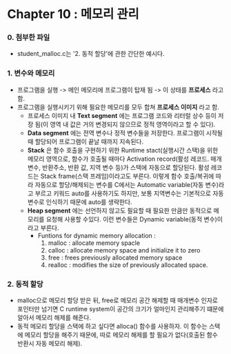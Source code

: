 # Chapter 10 : 메모리 관리

### 0. 첨부한 파일
+ student_malloc.c는 '2. 동적 할당'에 관한 간단한 예시다.

### 1. 변수와 메모리
+ 프로그램을 실행 -> 메인 메모리에 프로그램이 탑재 됨 -> 이 상태를 __프로세스__ 라고 함.
+ 프로그램을 실행시키기 위해 필요한 메모리를 모두 합쳐 __프로세스 이미지__ 라고 함.
  + 프로세스 이미지 내 __Text segment__ 에는 프로그램 코드와 리터럴 상수 등이 저장 됨(이 영역 내 값은 거의 변경되지 않으므로 정적 영역이라고 할 수 있다).
  + __Data segment__ 에는 전역 변수나 정적 변수들을 저장한다. 프로그램이 시작될 때 할당되어 프로그램이 끝날 때까지 지속된다.
  + __Stack__ 은 함수 호출을 구현하기 위한 Runtime stact(실행시간 스택)을 위한 메모리 영역으로, 함수가 호출될 때마다 Activation record(활성 레코드. 매개변수, 반환주소, 반환 값, 지역 변수 등)가 스택에 자동으로 할당된다. 활성 레코드는 Stack frame(스택 프레임)이라고도 부른다. 이렇게 함수 호출/복귀에 따라 자동으로 할당/해제되는 변수를 C에서는 Automatic variable(자동 변수)라고 부르고 키워드 auto를 사용하기도 하지만, 보통 지역변수는 기본적으로 자동변수로 인식하기 때문에 auto를 생략한다.
  + __Heap segment__ 에는 선언하지 않고도 필요할 때 필요한 만큼만 동적으로 메모리를 요청해 사용할 수있다. 이런 변수들은 Dynamic variable(동적 변수)이라고 부른다.
    + Funtions for dynamic memory allocation : 
      1) malloc : allocate memory spacle
      2) calloc : allocate memory space and initialize it to zero
      3) free : frees previously allocated memory space
      4) realloc : modifies the size of previously allocated space.

### 2. 동적 할당
+ malloc으로 메모리 할당 받은 뒤, free로 메모리 공간 해제할 때 매개변수 인자로 포인터만 넘기면 C runtime system이 공간의 크기가 얼마인지 관리해주기 떄문에 알아서 메모리 해제를 해준다. 
+ 동적 메모리 할당을 스택에 하고 싶다면 alloca() 함수를 사용하자. 이 함수는 스택에 메모리 할당을 해주기 때문에, 따로 메모리 해제를 할 필요가 없다(호출된 함수 반환시 자동 메모리 해제).
